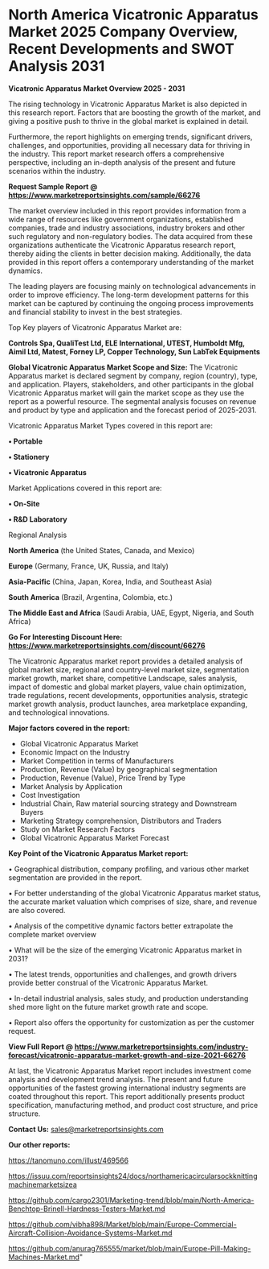# North America Vicatronic Apparatus Market 2025 Company Overview, Recent Developments and SWOT Analysis 2031

<Strong> Vicatronic Apparatus Market Overview 2025 - 2031</strong>

The rising technology in Vicatronic Apparatus Market is also depicted in this research report. Factors that are boosting the growth of the market, and giving a positive push to thrive in the global market is explained in detail.

Furthermore, the report highlights on emerging trends, significant drivers, challenges, and opportunities, providing all necessary data for thriving in the industry. This report market research offers a comprehensive perspective, including an in-depth analysis of the present and future scenarios within the industry.

<strong>Request Sample Report @ <a href=https://www.marketreportsinsights.com/sample/66276>https://www.marketreportsinsights.com/sample/66276</a></strong>

The market overview included in this report provides information from a wide range of resources like government organizations, established companies, trade and industry associations, industry brokers and other such regulatory and non-regulatory bodies. The data acquired from these organizations authenticate the Vicatronic Apparatus research report, thereby aiding the clients in better decision making. Additionally, the data provided in this report offers a contemporary understanding of the market dynamics.

The leading players are focusing mainly on technological advancements in order to improve efficiency. The long-term development patterns for this market can be captured by continuing the ongoing process improvements and financial stability to invest in the best strategies.

Top Key players of Vicatronic Apparatus Market are:

<strong>Controls Spa, QualiTest Ltd, ELE International, UTEST, Humboldt Mfg, Aimil Ltd, Matest, Forney LP, Copper Technology, Sun LabTek Equipments</strong>

<strong><b>Global Vicatronic Apparatus Market Scope and Size:</b></strong>
The Vicatronic Apparatus market is declared segment by company, region (country), type, and application. Players, stakeholders, and other participants in the global Vicatronic Apparatus market will gain the market scope as they use the report as a powerful resource. The segmental analysis focuses on revenue and product by type and application and the forecast period of 2025-2031.

Vicatronic Apparatus Market Types covered in this report are:

<strong>• Portable

• Stationery

• Vicatronic Apparatus</strong>

Market Applications covered in this report are:

<strong>• On-Site

• R&D Laboratory</strong> 

Regional Analysis

<strong>North America</strong> (the United States, Canada, and Mexico)

<strong>Europe</strong> (Germany, France, UK, Russia, and Italy)

<strong>Asia-Pacific</strong> (China, Japan, Korea, India, and Southeast Asia)

<strong>South America</strong> (Brazil, Argentina, Colombia, etc.)

<strong>The Middle East and Africa</strong> (Saudi Arabia, UAE, Egypt, Nigeria, and South Africa)

<strong>Go For Interesting Discount Here: <a href=https://www.marketreportsinsights.com/discount/66276>https://www.marketreportsinsights.com/discount/66276</a></strong>

The Vicatronic Apparatus market report provides a detailed analysis of global market size, regional and country-level market size, segmentation market growth, market share, competitive Landscape, sales analysis, impact of domestic and global market players, value chain optimization, trade regulations, recent developments, opportunities analysis, strategic market growth analysis, product launches, area marketplace expanding, and technological innovations.

<strong><b>Major factors covered in the report:</b></strong>
<ul>
  <li>Global Vicatronic Apparatus Market </li>
  <li>Economic Impact on the Industry</li>
  <li>Market Competition in terms of Manufacturers</li>
  <li>Production, Revenue (Value) by geographical segmentation</li>
  <li>Production, Revenue (Value), Price Trend by Type</li>
  <li>Market Analysis by Application</li>
  <li>Cost Investigation</li>
  <li>Industrial Chain, Raw material sourcing strategy and Downstream Buyers</li>
  <li>Marketing Strategy comprehension, Distributors and Traders</li>
  <li>Study on Market Research Factors</li>
  <li>Global Vicatronic Apparatus Market Forecast</li>
</ul>

<strong><b>Key Point of the Vicatronic Apparatus Market report:</b></strong>

• Geographical distribution, company profiling, and various other market segmentation are provided in the report.

• For better understanding of the global Vicatronic Apparatus market status, the accurate market valuation which comprises of size, share, and revenue are also covered.

• Analysis of the competitive dynamic factors better extrapolate the complete market overview

• What will be the size of the emerging Vicatronic Apparatus market in 2031?

• The latest trends, opportunities and challenges, and growth drivers provide better construal of the Vicatronic Apparatus Market.

• In-detail industrial analysis, sales study, and production understanding shed more light on the future market growth rate and scope.

• Report also offers the opportunity for customization as per the customer request.

<strong><b>View Full Report @ <a href=https://www.marketreportsinsights.com/industry-forecast/vicatronic-apparatus-market-growth-and-size-2021-66276>https://www.marketreportsinsights.com/industry-forecast/vicatronic-apparatus-market-growth-and-size-2021-66276</a></b></strong>


At last, the Vicatronic Apparatus Market report includes investment come analysis and development trend analysis. The present and future opportunities of the fastest growing international industry segments are coated throughout this report. This report additionally presents product specification, manufacturing method, and product cost structure, and price structure.

<strong>Contact Us:</strong>
sales@marketreportsinsights.com

<strong>Our other reports:</strong>

<a href=https://tanomuno.com/illust/469566>https://tanomuno.com/illust/469566</a>

<a href=https://issuu.com/reportsinsights24/docs/northamericacircularsockknittingmachinemarketsizea>https://issuu.com/reportsinsights24/docs/northamericacircularsockknittingmachinemarketsizea</a>

<a href=https://github.com/cargo2301/Marketing-trend/blob/main/North-America-Benchtop-Brinell-Hardness-Testers-Market.md>https://github.com/cargo2301/Marketing-trend/blob/main/North-America-Benchtop-Brinell-Hardness-Testers-Market.md</a>

<a href=https://github.com/vibha898/Market/blob/main/Europe-Commercial-Aircraft-Collision-Avoidance-Systems-Market.md>https://github.com/vibha898/Market/blob/main/Europe-Commercial-Aircraft-Collision-Avoidance-Systems-Market.md</a>

<a href=https://github.com/anurag765555/market/blob/main/Europe-Pill-Making-Machines-Market.md>https://github.com/anurag765555/market/blob/main/Europe-Pill-Making-Machines-Market.md</a>"

